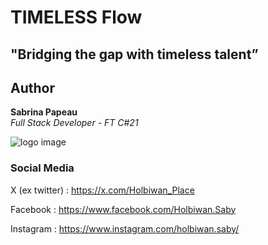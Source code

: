 # TIMELESS Flow

## **"Bridging the gap with timeless talent”**

## Author
**Sabrina Papeau**  
*Full Stack Developer - FT C#21*

![logo image](https://zupimages.net/up/25/02/dn9f.png)


### Social Media

X (ex twitter)   : <https://x.com/Holbiwan_Place> 

Facebook         : <https://www.facebook.com/Holbiwan.Saby> 

Instagram        : <https://www.instagram.com/holbiwan.saby/> 